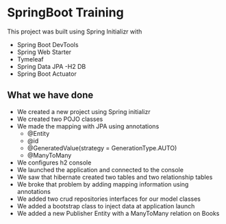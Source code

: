 # SpringBoot Training

This project was built using Spring Initializr with
- Spring Boot DevTools
- Spring Web Starter
- Tymeleaf
- Spring Data JPA
  -H2 DB
- Spring Boot Actuator

## What we have done

- We created a new project using Spring initializr 
- We created two POJO classes
- We made the mapping with JPA using annotations
    - @Entity
    - @id
    - @GeneratedValue(strategy = GenerationType.AUTO)
    - @ManyToMany
- We configures h2 console
- We launched the application and connected to the console
- We saw that hibernate created two tables and two relationship tables
- We broke that problem by adding mapping information using annotations
- We added two crud repositories interfaces for our model classes
- We added a bootstrap class to inject data at application launch 
- We added a new Publisher Entity with a ManyToMany relation on Books
